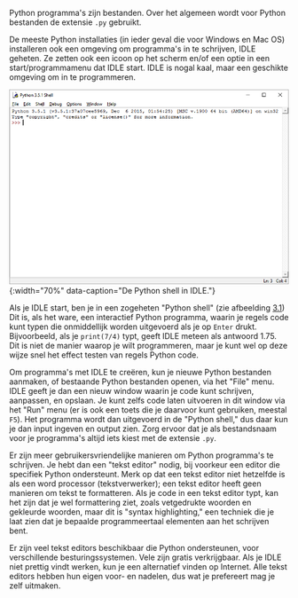 Python programma's zijn bestanden. Over het algemeen wordt voor Python
bestanden de extensie `.py` gebruikt.

De meeste Python installaties (in ieder geval die voor Windows en Mac
OS) installeren ook een omgeving om programma's in te schrijven, IDLE
geheten. Ze zetten ook een icoon op het scherm en/of een optie in een
start/programmamenu dat IDLE start. IDLE is nogal kaal, maar een
geschikte omgeving om in te programmeren.

![IDLE](media/IDLE.png "IDLE"){:width="70%" data-caption="De Python shell in IDLE."}

Als je IDLE start, ben je in een zogeheten "Python shell" (zie
afbeelding
<a href="#f:IDLE" data-reference-type="ref" data-reference="f:IDLE">3.1</a>)
Dit is, als het ware, een interactief Python programma, waarin je regels
code kunt typen die onmiddellijk worden uitgevoerd als je op `Enter`
drukt. Bijvoorbeeld, als je `print(7/4)` typt, geeft IDLE meteen als
antwoord $1.75$. Dit is niet de manier waarop je wilt programmeren, maar
je kunt wel op deze wijze snel het effect testen van regels Python code.

Om programma's met IDLE te creëren, kun je nieuwe Python bestanden
aanmaken, of bestaande Python bestanden openen, via het "File" menu.
IDLE geeft je dan een nieuw window waarin je code kunt schrijven,
aanpassen, en opslaan. Je kunt zelfs code laten uitvoeren in dit window
via het "Run" menu (er is ook een toets die je daarvoor kunt gebruiken,
meestal `F5`). Het programma wordt dan uitgevoerd in de "Python shell,"
dus daar kun je dan input ingeven en output zien. Zorg ervoor dat je als
bestandsnaam voor je programma's altijd iets kiest met de extensie
`.py`.

Er zijn meer gebruikersvriendelijke manieren om Python programma's te
schrijven. Je hebt dan een "tekst editor" nodig, bij voorkeur een editor
die specifiek Python ondersteunt. Merk op dat een tekst editor niet
hetzelfde is als een word processor (tekstverwerker); een tekst editor
heeft geen manieren om tekst te formatteren. Als je code in een tekst
editor typt, kan het zijn dat je wel formattering ziet, zoals
vetgedrukte woorden en gekleurde woorden, maar dit is "syntax
highlighting," een techniek die je laat zien dat je bepaalde
programmeertaal elementen aan het schrijven bent.

Er zijn veel tekst editors beschikbaar die Python ondersteunen, voor
verschillende besturingssystemen. Vele zijn gratis verkrijgbaar. Als je
IDLE niet prettig vindt werken, kun je een alternatief vinden op
Internet. Alle tekst editors hebben hun eigen voor- en nadelen, dus wat
je prefereert mag je zelf uitmaken.

